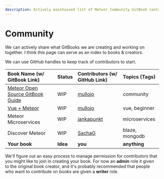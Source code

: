 ```yaml
---
description: Actively maintained list of Meteor Community GitBook contributors.
---
```


# Community

We can actively share what GitBooks we are creating and working on together.  I think this page can serve as an index to books & creators.

We can use GitHub handles to keep track of contributors to start.

| Book Name \(w/ GitBook Link\) | Status | Contributors \(w/ GitHub Link\) | Topics \(Tags\) |
| :--- | :--- | :--- | :--- |
| [Meteor Open Source GitBook Guide](https://meteorjs.gitbook.io/meteor-open-source-gitbooks-guide/) | WIP | [mullojo](https://github.com/mullojo) | community |
| [Vue + Meteor](https://meteorjs.gitbook.io/vue-meteor/) | WIP | [mullojo](https://github.com/mullojo) | vue, beginner |
| Meteor Microservices | WIP | [jankapunkt](https://github.com/jankapunkt) | microservices |
| Discover Meteor | WIP | [SachaG](https://github.com/SachaG) | blaze, mongodb |
| **Your book** | **Idea** | **you** | **anything** |

We'll figure out an easy process to manage permission for contributors that you might like to join in creating your book.  For now an **admin** role it given to the original book creator, and it's probably recommended that people who want to contribute on books are given a **writer** role.

